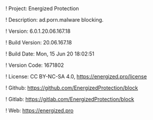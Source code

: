 ! Project: Energized Protection

! Description: ad.porn.malware blocking.

! Version: 6.0.1.20.06.167.18

! Build Version: 20.06.167.18

! Build Date: Mon, 15 Jun 20 18:02:51

! Version Code: 1671802

! License: CC BY-NC-SA 4.0, https://energized.pro/license

! Github: https://github.com/EnergizedProtection/block

! Gitlab: https://gitlab.com/EnergizedProtection/block


! Web: https://energized.pro

